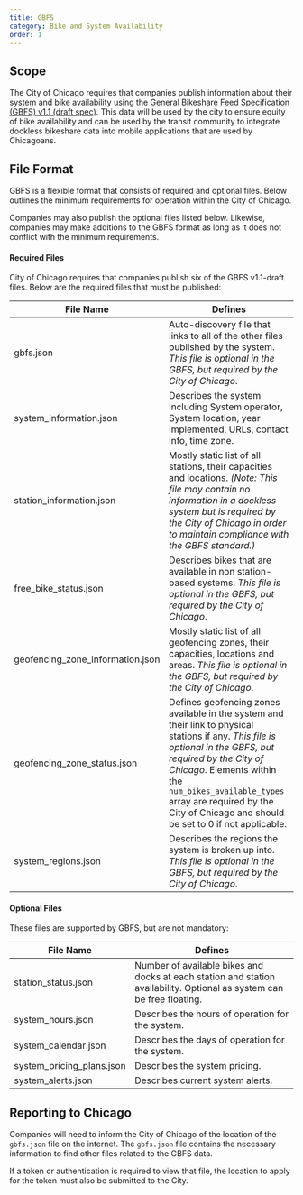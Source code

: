```yaml
---
title: GBFS
category: Bike and System Availability
order: 1
---
```


## Scope

The City of Chicago requires that companies publish information about their system and bike availability using the [General Bikeshare Feed Specification (GBFS) v1.1 (draft spec)](https://github.com/dsgermain/gbfs/tree/f76251ad4c754b62defc42562887724f287b73ea). This data will be used by the city to ensure equity of bike availability and can be used by the transit community to integrate dockless bikeshare data into mobile applications that are used by Chicagoans.

## File Format

GBFS is a flexible format that consists of required and optional files. Below outlines the minimum requirements for operation within the City of Chicago.

Companies may also publish the optional files listed below. Likewise, companies may make additions to the GBFS format as long as it does not conflict with the minimum requirements.

#### Required Files

City of Chicago requires that companies publish six of the GBFS v1.1-draft files. Below are the required files that must be published:

File Name                           | Defines
------------------------------------| ----------
gbfs.json                           | Auto-discovery file that links to all of the other files published by the system. *This file is optional in the GBFS, but required by the City of Chicago*.
system_information.json             | Describes the system including System operator, System location, year implemented, URLs, contact info, time zone.
station_information.json            | Mostly static list of all stations, their capacities and locations. *(Note: This file may contain no information in a dockless system but is required by the City of Chicago in order to maintain compliance with the GBFS standard.)*
free_bike_status.json               | Describes bikes that are available in non station-based systems. *This file is optional in the GBFS, but required by the City of Chicago*.
geofencing_zone_information.json    | Mostly static list of all geofencing zones, their capacities, locations and areas. *This file is optional in the GBFS, but required by the City of Chicago*.
geofencing_zone_status.json         | Defines geofencing zones available in the system and their link to physical stations if any. *This file is optional in the GBFS, but required by the City of Chicago*. Elements within the `num_bikes_available_types` array are required by the City of Chicago and should be set to 0 if not applicable.
system_regions.json                 | Describes the regions the system is broken up into. *This file is optional in the GBFS, but required by the City of Chicago*.



#### Optional Files

These files are supported by GBFS, but are not mandatory:

File Name                           | Defines
------------------------------------|-----------
station_status.json                 | Number of available bikes and docks at each station and station availability. Optional as system can be free floating.
system_hours.json                   | Describes the hours of operation for the system.
system_calendar.json                | Describes the days of operation for the system.
system_pricing_plans.json           | Describes the system pricing.
system_alerts.json                  | Describes current system alerts.


## Reporting to Chicago

Companies will need to inform the City of Chicago of the location of the `gbfs.json` file on the internet. The `gbfs.json` file contains the necessary information to find other files related to the GBFS data.

If a token or authentication is required to view that file, the location to apply for the token must also be submitted to the City.

